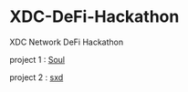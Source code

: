 # XDC-DeFi-Hackathon
XDC Network DeFi Hackathon

project 1 : [Soul](https://github.com/malawadd/soul-token)

project 2 : [sxd](https://github.com/malawadd/sxd)
